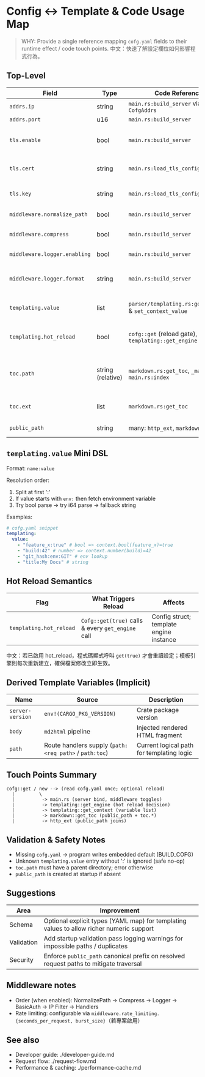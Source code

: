 # Config ↔ Template & Code Usage Map

> WHY: Provide a single reference mapping `cofg.yaml` fields to their runtime effect / code touch
> points. 中文：快速了解設定欄位如何影響程式行為。

## Top-Level

| Field                        | Type              | Code Reference                                           | Effect                                                                     |
| ---------------------------- | ----------------- | -------------------------------------------------------- | -------------------------------------------------------------------------- |
| `addrs.ip`                   | string            | `main.rs:build_server` via `CofgAddrs`                   | Bind listen IP                                                             |
| `addrs.port`                 | u16               | `main.rs:build_server`                                   | Bind listen port                                                           |
| `tls.enable`                 | bool              | `main.rs:build_server`                                   | Enable TLS/HTTPS; when true, uses `bind_rustls_0_23` instead of `bind`     |
| `tls.cert`                   | string            | `main.rs:load_tls_config`                                | Path to TLS certificate file (PEM format)                                  |
| `tls.key`                    | string            | `main.rs:load_tls_config`                                | Path to TLS private key file (PEM format)                                  |
| `middleware.normalize_path`  | bool              | `main.rs:build_server`                                   | Conditionally wraps `NormalizePath(Trim)`                                  |
| `middleware.compress`        | bool              | `main.rs:build_server`                                   | Conditionally wraps `Compress` middleware                                  |
| `middleware.logger.enabling` | bool              | `main.rs:build_server`                                   | Enables `middleware::Logger`                                               |
| `middleware.logger.format`   | string            | `main.rs:build_server`                                   | Passed to `Logger::new` (adds custom url replacement)                      |
| `templating.value`           | list<string>      | `parser/templating.rs:get_context` & `set_context_value` | Provides dynamic template variables (`name:value`)                         |
| `templating.hot_reload`      | bool              | `cofg::get` (reload gate), `templating::get_engine`      | Allows disk reload of config / per-request rebuild of template engine      |
| `toc.path`                   | string (relative) | `markdown.rs:get_toc`, `_make_toc`, `main.rs:index`      | Location (within public) for generated TOC HTML target & base dir for scan |
| `toc.ext`                    | list<string>      | `markdown.rs:get_toc`                                    | File extensions considered for TOC entries                                 |
| `public_path`                | string            | many: `http_ext`, `markdown`, `main`                     | Root directory for content lookup                                          |

## `templating.value` Mini DSL

Format: `name:value`

Resolution order:

1. Split at first ':'
2. If value starts with `env:` then fetch environment variable
3. Try bool parse → try i64 parse → fallback string

Examples:

```yaml
# cofg.yaml snippet
templating:
  value:
    - "feature_x:true" # bool => context.bool(feature_x)=true
    - "build:42" # number => context.number(build)=42
    - "git_hash:env:GIT" # env lookup
    - "title:My Docs" # string
```

## Hot Reload Semantics

| Flag                    | What Triggers Reload                              | Affects                                 |
| ----------------------- | ------------------------------------------------- | --------------------------------------- |
| `templating.hot_reload` | `Cofg::get(true)` calls & every `get_engine` call | Config struct; template engine instance |

中文：若已啟用 hot_reload，程式碼顯式呼叫 `get(true)` 才會重讀設定；模板引擎則每次重新建立，確保檔案修改立即生效。

## Derived Template Variables (Implicit)

| Name             | Source                                                 | Description                               |
| ---------------- | ------------------------------------------------------ | ----------------------------------------- |
| `server-version` | `env!(CARGO_PKG_VERSION)`                              | Crate package version                     |
| `body`           | `md2html` pipeline                                     | Injected rendered HTML fragment           |
| `path`           | Route handlers supply (`path:<req path>` / `path:toc`) | Current logical path for templating logic |

## Touch Points Summary

```text
cofg::get / new --> (read cofg.yaml once; optional reload)
  |         \
  |          -> main.rs (server bind, middleware toggles)
  |          -> templating::get_engine (hot reload decision)
  |          -> templating::get_context (variable list)
  |          -> markdown::get_toc (public_path + toc.*)
  |          -> http_ext (public_path joins)
```

## Validation & Safety Notes

- Missing `cofg.yaml` → program writes embedded default (BUILD_COFG)
- Unknown `templating.value` entry without ':' is ignored (safe no-op)
- `toc.path` must have a parent directory; error otherwise
- `public_path` is created at startup if absent

## Suggestions

| Area       | Improvement                                                                              |
| ---------- | ---------------------------------------------------------------------------------------- |
| Schema     | Optional explicit types (YAML map) for templating values to allow richer numeric support |
| Validation | Add startup validation pass logging warnings for impossible paths / duplicates           |
| Security   | Enforce `public_path` canonical prefix on resolved request paths to mitigate traversal   |

## Middleware notes

- Order (when enabled): NormalizePath → Compress → Logger → BasicAuth → IP Filter → Handlers
- Rate limiting: configurable via `middleware.rate_limiting.{seconds_per_request, burst_size}`（若專案啟用）

## See also

- Developer guide: ./developer-guide.md
- Request flow: ./request-flow.md
- Performance & caching: ./performance-cache.md
